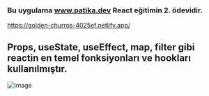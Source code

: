### Bu uygulama www.patika.dev React eğitimin 2. ödevidir.

https://golden-churros-4025ef.netlify.app/

## Props, useState, useEffect, map, filter gibi reactin en temel fonksiyonları ve hookları kullanılmıştır.

![image](https://user-images.githubusercontent.com/85809119/227631806-b134d1fd-a4a2-4937-95c2-4808e1b87601.png)

